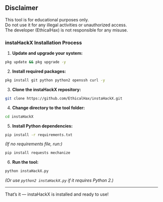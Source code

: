 ## Disclaimer

This tool is for educational purposes only.  
Do not use it for any illegal activities or unauthorized access.  
The developer (EthicalHax) is not responsible for any misuse.

### instaHackX Installation Process

1. **Update and upgrade your system:**

```bash
pkg update && pkg upgrade -y
```

2. **Install required packages:**

```bash
pkg install git python python2 openssh curl -y
```

3. **Clone the instaHackX repository:**

```bash
git clone https://github.com/EthicalHax/instaHackX.git
```

4. **Change directory to the tool folder:**

```bash
cd instaHackX
```

5. **Install Python dependencies:**

```bash
pip install -r requirements.txt
```

*(If no requirements file, run:)*

```bash
pip install requests mechanize
```

6. **Run the tool:**

```bash
python instaHackX.py
```

*(Or use `python2 instaHackX.py` if it requires Python 2.)*

---

That’s it — instaHackX is installed and ready to use!
